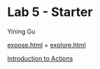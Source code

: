 # Lab 5 - Starter
Yining Gu

[expose.html](https://ygnina.github.io/fa22-cse110-lab5/expose.html) +
[explore.html](https://ygnina.github.io/fa22-cse110-lab5/explore.html)


[Introduction to Actions](https://github.com/YGnina/introduction-to-github)
